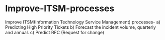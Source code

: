 # Improve-ITSM-processes
Improve ITSM(Information Technology Service Management) processes- a) Predicting High Priority Tickets b) Forecast the incident volume, quarterly and annual. c) Predict RFC (Request for change)
